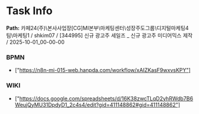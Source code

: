 # Task Info

**Path:** 카페24(주)\본사사업장\[CG]MI본부\마케팅센터\성장주도그룹\디지털마케팅4팀\마케팅1 / shkim07 / [344995] 신규 광고주 세일즈 _ 신규 광고주 미디어믹스 제작 / 2025-10-01_00-00-00

### BPMN
- ["https://n8n-mi-015-web.hanpda.com/workflow/xAIZKasF9wxvsKPY"]

### WIKI
- ["https://docs.google.com/spreadsheets/d/16K38zwcTLqD2yhRWdb7B6WeujQyMU31DpdyD1_2c4s4/edit?gid=411148862#gid=411148862"]

